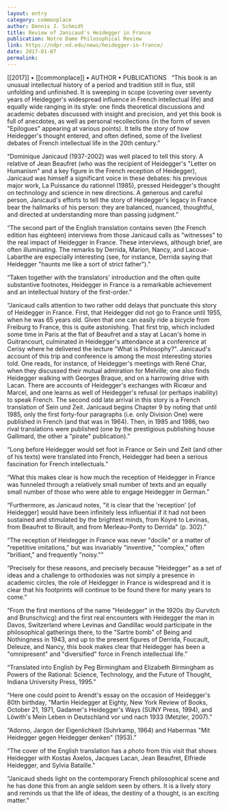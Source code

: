 ```yaml
---
layout: entry
category: commonplace
author: Dennis J. Schmidt
title: Review of Janicaud's Heidegger in France
publication: Notre Dame Philosophical Review
link: https://ndpr.nd.edu/news/heidegger-in-france/
date: 2017-01-07
permalink: 
---
```


[[2017]] • [[commonplace]] • AUTHOR • PUBLICATIONS 
 
“This book is an unusual intellectual history of a period and tradition still in flux, still unfolding and unfinished. It is sweeping in scope (covering over seventy years of Heidegger's widespread influence in French intellectual life) and equally wide ranging in its style: one finds theoretical discussions and academic debates discussed with insight and precision, and yet this book is full of anecdotes, as well as personal recollections (in the form of seven "Epilogues" appearing at various points). It tells the story of how Heidegger's thought entered, and often defined, some of the liveliest debates of French intellectual life in the 20th century.”

“Dominique Janicaud (1937-2002) was well placed to tell this story. A relative of Jean Beaufret (who was the recipient of Heidegger's "Letter on Humanism" and a key figure in the French reception of Heidegger), Janicaud was himself a significant voice in these debates: his previous major work, La Puissance du rationnel (1985), pressed Heidegger's thought on technology and science in new directions. A generous and careful person, Janicaud's efforts to tell the story of Heidegger's legacy in France bear the hallmarks of his person: they are balanced, nuanced, thoughtful, and directed at understanding more than passing judgment.”

“The second part of the English translation contains seven (the French edition has eighteen) interviews from those Janicaud calls as "witnesses" to the real impact of Heidegger in France. These interviews, although brief, are often illuminating. The remarks by Derrida, Marion, Nancy, and Lacoue-Labarthe are especially interesting (see, for instance, Derrida saying that Heidegger "haunts me like a sort of strict father").”

“Taken together with the translators' introduction and the often quite substantive footnotes, Heidegger in France is a remarkable achievement and an intellectual history of the first-order.”

“Janicaud calls attention to two rather odd delays that punctuate this story of Heidegger in France. First, that Heidegger did not go to France until 1955, when he was 65 years old. Given that one can easily ride a bicycle from Freiburg to France, this is quite astonishing. That first trip, which included some time in Paris at the flat of Beaufret and a stay at Lacan's home in Guitrancourt, culminated in Heidegger's attendance at a conference at Cerisy where he delivered the lecture "What is Philosophy?". Janicaud's account of this trip and conference is among the most interesting stories told. One reads, for instance, of Heidegger's meetings with René Char, when they discussed their mutual admiration for Melville; one also finds Heidegger walking with Georges Braque, and on a harrowing drive with Lacan. There are accounts of Heidegger's exchanges with Ricœur and Marcel, and one learns as well of Heidegger's refusal (or perhaps inability) to speak French. The second odd late arrival in this story is a French translation of Sein und Zeit. Janicaud begins Chapter 9 by noting that until 1985, only the first forty-four paragraphs (i.e. only Division One) were published in French (and that was in 1964). Then, in 1985 and 1986, two rival translations were published (one by the prestigious publishing house Gallimard, the other a "pirate" publication).”

“Long before Heidegger would set foot in France or Sein und Zeit (and other of his texts) were translated into French, Heidegger had been a serious fascination for French intellectuals.”

“What this makes clear is how much the reception of Heidegger in France was funneled through a relatively small number of texts and an equally small number of those who were able to engage Heidegger in German.”

“Furthermore, as Janicaud notes, "it is clear that the 'reception' [of Heidegger] would have been infinitely less influential if it had not been sustained and stimulated by the brightest minds, from Koyré to Levinas, from Beaufret to Birault, and from Merleau-Ponty to Derrida" (p. 302).”

“The reception of Heidegger in France was never "docile" or a matter of "repetitive imitations," but was invariably "inventive," "complex," often "brilliant," and frequently "noisy."”

“Precisely for these reasons, and precisely because "Heidegger" as a set of ideas and a challenge to orthodoxies was not simply a presence in academic circles, the role of Heidegger in France is widespread and it is clear that his footprints will continue to be found there for many years to come.”

“From the first mentions of the name "Heidegger" in the 1920s (by Gurvitch and Brunschvicg) and the first real encounters with Heidegger the man in Davos, Switzerland where Levinas and Gandillac would participate in the philosophical gatherings there, to the "Sartre bomb" of Being and Nothingness in 1943, and up to the present figures of Derrida, Foucault, Deleuze, and Nancy, this book makes clear that Heidegger has been a "omnipresent" and "diversified" force in French intellectual life.”

“Translated into English by Peg Birmingham and Elizabeth Birmingham as Powers of the Rational: Science, Technology, and the Future of Thought, Indiana University Press, 1995.”

“Here one could point to Arendt's essay on the occasion of Heidegger's 80th birthday, "Martin Heidegger at Eighty, New York Review of Books, October 21, 1971, Gadamer's Heidegger's Ways (SUNY Press, 1994), and Löwith's Mein Leben in Deutschland vor und nach 1933 (Metzler, 2007).”

“Adorno, Jargon der Eigenlichkeit (Suhrkamp, 1964) and Habermas "Mit Heidegger gegen Heidegger denken" (1953).”

“The cover of the English translation has a photo from this visit that shows Heidegger with Kostas Axelos, Jacques Lacan, Jean Beaufret, Elfriede Heidegger, and Sylvia Bataille.”

“Janicaud sheds light on the contemporary French philosophical scene and he has done this from an angle seldom seen by others. It is a lively story and reminds us that the life of ideas, the destiny of a thought, is an exciting matter.”

